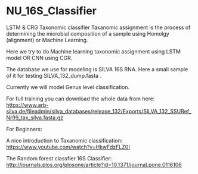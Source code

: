 # NU_16S_Classifier
LSTM &amp; CRG Taxonomic classifier
Taxanomic assignment is the process of determining the microbial composition  of a sample using Homolgy (alignment) or Machine Learning.

Here we try to do Machine learning taxonomic assignment using LSTM model OR CNN using CGR.

The database we use for modeling is SILVA 16S RNA.
Here a small sample of it for testing SILVA_132_dump.fasta .

Currently we will model Genus level classification.

For full training you can download the whole data from here:
https://www.arb-silva.de/fileadmin/silva_databases/release_132/Exports/SILVA_132_SSURef_Nr99_tax_silva.fasta.gz


For Beginners:

A nice introduction to Taxanomic classification:
https://www.youtube.com/watch?v=HkwFdzFLZ0I

The Random forest classfier 16S Classifier:
http://journals.plos.org/plosone/article?id=10.1371/journal.pone.0116106
